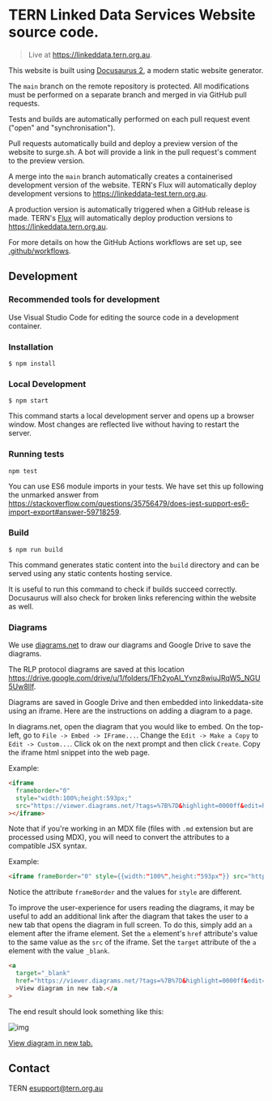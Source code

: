 # TERN Linked Data Services Website source code.

> Live at https://linkeddata.tern.org.au.

This website is built using [Docusaurus 2](https://docusaurus.io/), a modern static website generator.

The `main` branch on the remote repository is protected. All modifications must be performed on a separate branch and merged in via GitHub pull requests.

Tests and builds are automatically performed on each pull request event ("open" and "synchronisation").

Pull requests automatically build and deploy a preview version of the website to surge.sh. A bot will provide a link in the pull request's comment to the preview version.

A merge into the `main` branch automatically creates a containerised development version of the website. TERN's Flux will automatically deploy development versions to https://linkeddata-test.tern.org.au.

A production version is automatically triggered when a GitHub release is made. TERN's [Flux](https://fluxcd.io/) will automatically deploy production versions to https://linkeddata.tern.org.au.

For more details on how the GitHub Actions workflows are set up, see [.github/workflows](.github/workflows).

## Development

### Recommended tools for development

Use Visual Studio Code for editing the source code in a development container.

### Installation

```
$ npm install
```

### Local Development

```
$ npm start
```

This command starts a local development server and opens up a browser window. Most changes are reflected live without having to restart the server.

### Running tests

```
npm test
```

You can use ES6 module imports in your tests. We have set this up following the unmarked answer from https://stackoverflow.com/questions/35756479/does-jest-support-es6-import-export#answer-59718259.

### Build

```
$ npm run build
```

This command generates static content into the `build` directory and can be served using any static contents hosting service.

It is useful to run this command to check if builds succeed correctly. Docusaurus will also check for broken links referencing within the website as well.

### Diagrams

We use [diagrams.net](https://www.diagrams.net/) to draw our diagrams and Google Drive to save the diagrams.

The RLP protocol diagrams are saved at this location https://drive.google.com/drive/u/1/folders/1Fh2yoAI_Yvnz8wiuJRqW5_NGU5Uw8llf.

Diagrams are saved in Google Drive and then embedded into linkeddata-site using an iframe. Here are the instructions on adding a diagram to a page.

In diagrams.net, open the diagram that you would like to embed. On the top-left, go to `File -> Embed -> IFrame...`. Change the `Edit -> Make a Copy` to `Edit -> Custom...`. Click ok on the next prompt and then click `Create`. Copy the iframe html snippet into the web page.

Example:

```html
<iframe
  frameborder="0"
  style="width:100%;height:593px;"
  src="https://viewer.diagrams.net/?tags=%7B%7D&highlight=0000ff&edit=https%3A%2F%2Fapp.diagrams.net%2F%23G1ehO_1Lxzj0v6gWat6tq_36QVzOzXC7iL&layers=1&nav=1&title=basal-area-full-lite-example#Uhttps%3A%2F%2Fdrive.google.com%2Fuc%3Fid%3D1ehO_1Lxzj0v6gWat6tq_36QVzOzXC7iL%26export%3Ddownload"
></iframe>
```

Note that if you're working in an MDX file (files with `.md` extension but are processed using MDX), you will need to convert the attributes to a compatible JSX syntax.

Example:

```html
<iframe frameBorder="0" style={{width:"100%",height:"593px"}} src="https://viewer.diagrams.net/?tags=%7B%7D&highlight=0000ff&edit=https%3A%2F%2Fapp.diagrams.net%2F%23G1ehO_1Lxzj0v6gWat6tq_36QVzOzXC7iL&layers=1&nav=1&title=basal-area-full-lite-example#Uhttps%3A%2F%2Fdrive.google.com%2Fuc%3Fid%3D1ehO_1Lxzj0v6gWat6tq_36QVzOzXC7iL%26export%3Ddownload"></iframe>
```

Notice the attribute `frameBorder` and the values for `style` are different.

To improve the user-experience for users reading the diagrams, it may be useful to add an additional link after the diagram that takes the user to a new tab that opens the diagram in full screen. To do this, simply add an `a` element after the iframe element. Set the `a` element's `href` attribute's value to the same value as the `src` of the iframe. Set the `target` attribute of the `a` element with the value `_blank`.

```html
<a
  target="_blank"
  href="https://viewer.diagrams.net/?tags=%7B%7D&highlight=0000ff&edit=https%3A%2F%2Fapp.diagrams.net%2F%23G1ehO_1Lxzj0v6gWat6tq_36QVzOzXC7iL&layers=1&nav=1&title=basal-area-full-lite-example#Uhttps%3A%2F%2Fdrive.google.com%2Fuc%3Fid%3D1ehO_1Lxzj0v6gWat6tq_36QVzOzXC7iL%26export%3Ddownload"
  >View diagram in new tab.</a
>
```

The end result should look something like this:

![img](https://i.imgur.com/wphh236.png)

<a target="_blank" href="https://viewer.diagrams.net/?tags=%7B%7D&highlight=0000ff&edit=https%3A%2F%2Fapp.diagrams.net%2F%23G1ehO_1Lxzj0v6gWat6tq_36QVzOzXC7iL&layers=1&nav=1&title=basal-area-full-lite-example#Uhttps%3A%2F%2Fdrive.google.com%2Fuc%3Fid%3D1ehO_1Lxzj0v6gWat6tq_36QVzOzXC7iL%26export%3Ddownload">View diagram in new tab.</a>

## Contact

TERN 
esupport@tern.org.au
